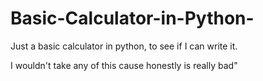 # Basic-Calculator-in-Python-
Just a basic calculator in python, to see if I can write it.

I wouldn't take any of this cause honestly is really bad"
